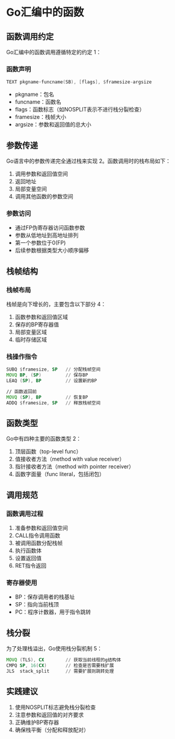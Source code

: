 # Go汇编中的函数

## 函数调用约定

Go汇编中的函数调用遵循特定的约定 <mcreference link="https://lrita.github.io/2017/12/12/golang-asm/" index="1">1</mcreference>：

### 函数声明

```asm
TEXT pkgname·funcname(SB), [flags], $framesize-argsize
```

- pkgname：包名
- funcname：函数名
- flags：函数标志（如NOSPLIT表示不进行栈分裂检查）
- framesize：栈帧大小
- argsize：参数和返回值的总大小

## 参数传递

Go语言中的参数传递完全通过栈来实现 <mcreference link="https://www.cnblogs.com/luozhiyun/p/14844710.html" index="2">2</mcreference>。函数调用时的栈布局如下：

1. 调用参数和返回值空间
2. 返回地址
3. 局部变量空间
4. 调用其他函数的参数空间

### 参数访问

- 通过FP伪寄存器访问函数参数
- 参数从低地址到高地址排列
- 第一个参数位于0(FP)
- 后续参数根据类型大小顺序偏移

## 栈帧结构

### 栈帧布局

栈帧是向下增长的，主要包含以下部分 <mcreference link="https://guidao.github.io/asm.html" index="4">4</mcreference>：

1. 函数参数和返回值区域
2. 保存的BP寄存器值
3. 局部变量区域
4. 临时存储区域

### 栈操作指令

```asm
SUBQ $framesize, SP   // 分配栈帧空间
MOVQ BP, (SP)         // 保存BP
LEAQ (SP), BP         // 设置新的BP

// 函数返回前
MOVQ (SP), BP         // 恢复BP
ADDQ $framesize, SP   // 释放栈帧空间
```

## 函数类型

Go中有四种主要的函数类型 <mcreference link="https://www.cnblogs.com/luozhiyun/p/14844710.html" index="2">2</mcreference>：

1. 顶层函数（top-level func）
2. 值接收者方法（method with value receiver）
3. 指针接收者方法（method with pointer receiver）
4. 函数字面量（func literal，包括闭包）

## 调用规范

### 函数调用过程

1. 准备参数和返回值空间
2. CALL指令调用函数
3. 被调用函数分配栈帧
4. 执行函数体
5. 设置返回值
6. RET指令返回

### 寄存器使用

- BP：保存调用者的栈基址
- SP：指向当前栈顶
- PC：程序计数器，用于指令跳转

## 栈分裂

为了处理栈溢出，Go使用栈分裂机制 <mcreference link="https://chai2010.cn/advanced-go-programming-book/ch3-asm/ch3-06-func-again.html" index="5">5</mcreference>：

```asm
MOVQ (TLS), CX        // 获取当前线程的g结构体
CMPQ SP, 16(CX)       // 检查是否需要栈扩展
JLS  stack_split      // 需要扩展则跳转处理
```

## 实践建议

1. 使用NOSPLIT标志避免栈分裂检查
2. 注意参数和返回值的对齐要求
3. 正确维护BP寄存器
4. 确保栈平衡（分配和释放配对）